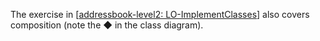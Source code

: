 <panel type="info" header="`W5.5a` Can explain the meaning of composition :star::star::star:" expanded no-close>
  <include src="../../book/oopDesign/associations/composition/full.md" />
</panel>

<!-- ==================================================================================================== -->

<panel type="info" header="`W5.5b` Can implement composition :star::star::star:" expanded no-close>
  <include src="../../book/oopImplementation/composition/full.md" />
  <panel header=":dart: Evidence" expanded>

The exercise in [[addressbook-level2: LO-ImplementClasses]({{module_org}}/addressbook-level2/blob/master/doc/LearningOutcomes.md#implement-a-class-lo-implementclass)] also covers composition (note the &#9670; in the class diagram).

  </panel>
</panel>
